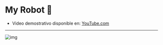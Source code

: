 # My Robot 🤖
- Video demostrativo disponible en: [YouTube.com](https://www.youtube.com/watch?v=Kt2AMvjXScY)
-----------------------------------------------------------------------------
![img](https://github.com/Sergio9815/myRobot/blob/master/images/robot-02.jpg)
